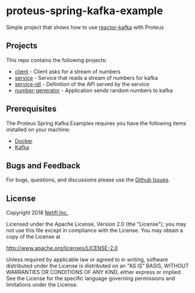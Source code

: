 # proteus-spring-kafka-example
Simple project that shows how to use [reactor-kafka](https://github.com/reactor/reactor-kafka) with Proteus

## Projects
This repo contains the following projects:

* [client](client) - Client asks for a stream of numbers
* [service](service) - Service that reads a stream of numbers for kafka
* [service-idl](service-idl) - Definition of the API served by the service
* [number-generator](service-idl) - Application sends random numbers to kafka

## Prerequisites
The Proteus Spring Kafka Examples requires you have the following items installed on your machine:

* [Docker](https://docs.docker.com/install/)
* [Kafka](https://kafka.apache.org/)


## Bugs and Feedback
For bugs, questions, and discussions please use the [Github Issues](https://github.com/netifi/proteus-spring-quickstart/issues).

## License
Copyright 2018 [Netifi Inc.](https://www.netifi.com)

Licensed under the Apache License, Version 2.0 (the "License");
you may not use this file except in compliance with the License.
You may obtain a copy of the License at

   http://www.apache.org/licenses/LICENSE-2.0

Unless required by applicable law or agreed to in writing, software
distributed under the License is distributed on an "AS IS" BASIS,
WITHOUT WARRANTIES OR CONDITIONS OF ANY KIND, either express or implied.
See the License for the specific language governing permissions and
limitations under the License.
